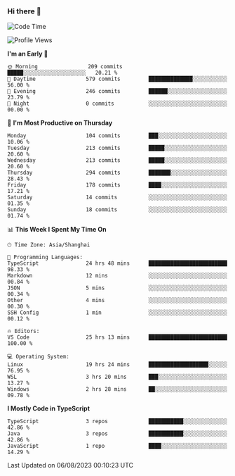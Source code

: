 ### Hi there 👋

<!--
**waynelwz/waynelwz** is a ✨ _special_ ✨ repository because its `README.md` (this file) appears on your GitHub profile.

Here are some ideas to get you started:

- 🔭 I’m currently working on ...
- 🌱 I’m currently learning ...
- 👯 I’m looking to collaborate on ...
- 🤔 I’m looking for help with ...
- 💬 Ask me about ...
- 📫 How to reach me: ...
- 😄 Pronouns: ...
- ⚡ Fun fact: ...
-->

<!--START_SECTION:waka-->
![Code Time](http://img.shields.io/badge/Code%20Time-1%2C724%20hrs%2011%20mins-blue)

![Profile Views](http://img.shields.io/badge/Profile%20Views-0-blue)

**I'm an Early 🐤** 

```text
🌞 Morning                209 commits         █████░░░░░░░░░░░░░░░░░░░░   20.21 % 
🌆 Daytime                579 commits         ██████████████░░░░░░░░░░░   56.00 % 
🌃 Evening                246 commits         ██████░░░░░░░░░░░░░░░░░░░   23.79 % 
🌙 Night                  0 commits           ░░░░░░░░░░░░░░░░░░░░░░░░░   00.00 % 
```
📅 **I'm Most Productive on Thursday** 

```text
Monday                   104 commits         ███░░░░░░░░░░░░░░░░░░░░░░   10.06 % 
Tuesday                  213 commits         █████░░░░░░░░░░░░░░░░░░░░   20.60 % 
Wednesday                213 commits         █████░░░░░░░░░░░░░░░░░░░░   20.60 % 
Thursday                 294 commits         ███████░░░░░░░░░░░░░░░░░░   28.43 % 
Friday                   178 commits         ████░░░░░░░░░░░░░░░░░░░░░   17.21 % 
Saturday                 14 commits          ░░░░░░░░░░░░░░░░░░░░░░░░░   01.35 % 
Sunday                   18 commits          ░░░░░░░░░░░░░░░░░░░░░░░░░   01.74 % 
```


📊 **This Week I Spent My Time On** 

```text
🕑︎ Time Zone: Asia/Shanghai

💬 Programming Languages: 
TypeScript               24 hrs 48 mins      █████████████████████████   98.33 % 
Markdown                 12 mins             ░░░░░░░░░░░░░░░░░░░░░░░░░   00.84 % 
JSON                     5 mins              ░░░░░░░░░░░░░░░░░░░░░░░░░   00.34 % 
Other                    4 mins              ░░░░░░░░░░░░░░░░░░░░░░░░░   00.30 % 
SSH Config               1 min               ░░░░░░░░░░░░░░░░░░░░░░░░░   00.12 % 

🔥 Editors: 
VS Code                  25 hrs 13 mins      █████████████████████████   100.00 % 

💻 Operating System: 
Linux                    19 hrs 24 mins      ███████████████████░░░░░░   76.95 % 
WSL                      3 hrs 20 mins       ███░░░░░░░░░░░░░░░░░░░░░░   13.27 % 
Windows                  2 hrs 28 mins       ██░░░░░░░░░░░░░░░░░░░░░░░   09.78 % 
```

**I Mostly Code in TypeScript** 

```text
TypeScript               3 repos             ███████████░░░░░░░░░░░░░░   42.86 % 
Java                     3 repos             ███████████░░░░░░░░░░░░░░   42.86 % 
JavaScript               1 repo              ████░░░░░░░░░░░░░░░░░░░░░   14.29 % 
```




 Last Updated on 06/08/2023 00:10:23 UTC
<!--END_SECTION:waka-->
